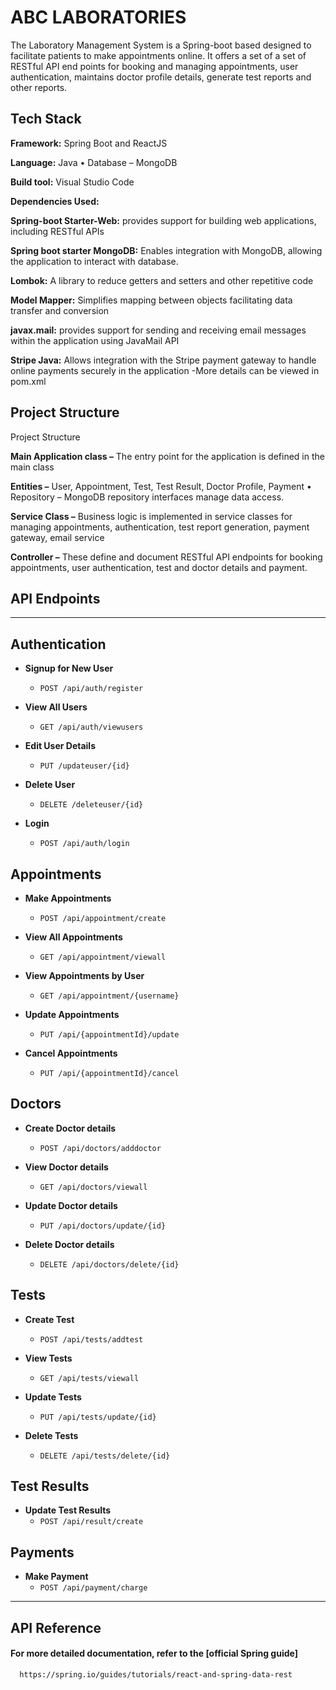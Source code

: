 
# ABC LABORATORIES

The Laboratory Management System is a Spring-boot based designed to facilitate patients to make appointments online. It offers a set of a set of RESTful API end points for booking and managing appointments, user authentication, maintains doctor profile details, generate test reports and other reports. 





## Tech Stack

**Framework:**  Spring Boot and ReactJS

**Language:** Java • Database – MongoDB 

**Build tool:** Visual Studio Code

**Dependencies Used:**

**Spring-boot Starter-Web:** provides support for building web applications, including RESTful APIs 

**Spring boot starter MongoDB:** Enables integration with MongoDB, allowing the application to interact with database. 

**Lombok:** A library to reduce getters and setters and other repetitive code 

**Model Mapper:** Simplifies mapping between objects facilitating data transfer and conversion 

**javax.mail:** provides support for sending and receiving email messages within the application using JavaMail API 

**Stripe Java:** Allows integration with the Stripe payment gateway to handle online payments securely in the application -More details can be viewed in pom.xml








## Project Structure

Project Structure 

**Main Application class –** The entry point for the application is defined in the main class 

**Entities –** User, Appointment, Test, Test Result, Doctor Profile, Payment • Repository – MongoDB repository interfaces manage data access. 

**Service Class –** Business logic is implemented in service classes for managing appointments, authentication, test report generation, payment gateway, email service 

**Controller –** These define and document RESTful API endpoints for booking appointments, user authentication, test and doctor details and payment.


## API Endpoints

---

## Authentication

- **Signup for New User**
  - `POST /api/auth/register`

- **View All Users**
  - `GET /api/auth/viewusers`

- **Edit User Details**
  - `PUT /updateuser/{id}`

- **Delete User**
  - `DELETE /deleteuser/{id}`

- **Login**
  - `POST /api/auth/login`

## Appointments

- **Make Appointments**
  - `POST /api/appointment/create`

- **View All Appointments**
  - `GET /api/appointment/viewall`

- **View Appointments by User**
  - `GET /api/appointment/{username}`

- **Update Appointments**
  - `PUT /api/{appointmentId}/update`

- **Cancel Appointments**
  - `PUT /api/{appointmentId}/cancel`

## Doctors

- **Create Doctor details**
  - `POST /api/doctors/adddoctor`

- **View Doctor details**
  - `GET /api/doctors/viewall`

- **Update Doctor details**
  - `PUT /api/doctors/update/{id}`

- **Delete Doctor details**
  - `DELETE /api/doctors/delete/{id}`

## Tests

- **Create Test**
  - `POST /api/tests/addtest`

- **View Tests**
  - `GET /api/tests/viewall`

- **Update Tests**
  - `PUT /api/tests/update/{id}`

- **Delete Tests**
  - `DELETE /api/tests/delete/{id}`

## Test Results

- **Update Test Results**
  - `POST /api/result/create`

## Payments

- **Make Payment**
  - `POST /api/payment/charge`

---



## API Reference

#### For more detailed documentation, refer to the [official Spring guide]

```http
  https://spring.io/guides/tutorials/react-and-spring-data-rest
```








